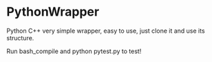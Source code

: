# PythonWrapper

Python C++ very simple wrapper, easy to use, just clone it and use its structure.

Run bash_compile and python pytest.py to test!


